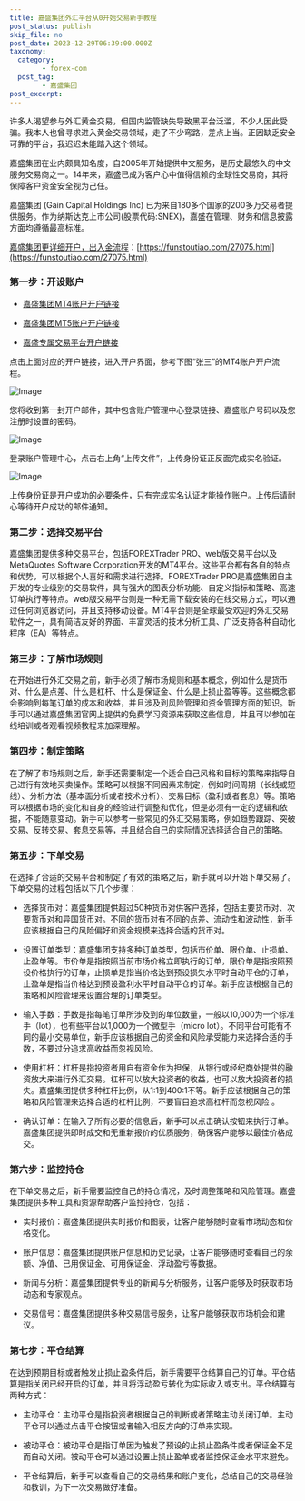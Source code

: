 ```yaml
---
title: 嘉盛集团外汇平台从0开始交易新手教程
post_status: publish
skip_file: no
post_date: 2023-12-29T06:39:00.000Z
taxonomy:
  category:
        - forex-com
  post_tag:
        - 嘉盛集团
post_excerpt: 
---
```

许多人渴望参与外汇黄金交易，但国内监管缺失导致黑平台泛滥，不少人因此受骗。我本人也曾寻求进入黄金交易领域，走了不少弯路，差点上当。正因缺乏安全可靠的平台，我迟迟未能踏入这个领域。

嘉盛集团在业内颇具知名度，自2005年开始提供中文服务，是历史最悠久的中文服务交易商之一。14年来，嘉盛已成为客户心中值得信赖的全球性交易商，其将保障客户资金安全视为己任。

嘉盛集团 (Gain Capital Holdings Inc) 已为来自180多个国家的200多万交易者提供服务。作为纳斯达克上市公司(股票代码:SNEX)，嘉盛在管理、财务和信息披露方面均遵循最高标准。

[嘉盛集团更详细开户，出入金流程](https://funstoutiao.com/27075.html)：[https://funstoutiao.com/27075.html](https://funstoutiao.com/27075.html)

### 第一步：开设账户

* [嘉盛集团MT4账户开户链接](https://s.ssgg.net/jsmt4)

* [嘉盛集团MT5账户开户链接](https://s.ssgg.net/jsmt5)

* [嘉盛专属交易平台开户链接](https://s.ssgg.net/js)

点击上面对应的开户链接，进入开户界面，参考下图“张三”的MT4账户开户流程。

![Image](https://prod-files-secure.s3.us-west-2.amazonaws.com/39ed1227-6d7d-4570-be36-9ccd4a2c4241/7a167aea-686b-400d-af59-4e18eb607a40/640.png?X-Amz-Algorithm=AWS4-HMAC-SHA256&X-Amz-Content-Sha256=UNSIGNED-PAYLOAD&X-Amz-Credential=ASIAZI2LB466ZXP7BTBN%2F20250911%2Fus-west-2%2Fs3%2Faws4_request&X-Amz-Date=20250911T101309Z&X-Amz-Expires=3600&X-Amz-Security-Token=IQoJb3JpZ2luX2VjEJr%2F%2F%2F%2F%2F%2F%2F%2F%2F%2FwEaCXVzLXdlc3QtMiJHMEUCIQDe%2B5MQCUmB8SRcRyBAEsjrzzFC9OrXQaQf5zDLK6gWhwIga%2Fl5%2FHXMtHm9JLXywGczi5C5ZJIiZEZWX%2F51QEIwRSsq%2FwMIExAAGgw2Mzc0MjMxODM4MDUiDFgnuEiO%2BNFMLx%2FHVyrcA8Cq0MQkxhBKl0t01KKKzbddpYYtaanZnJjd4jgooQHN9lCfdqXl8zBUYwA9C%2FRaw9qZbcJ0qTqlw1knzHlncW7I7BGv9dh%2BbjOiakC1oVREoLV9FK5bGctsJiM%2BlhTpVfZf1DcMVvgHsuLzCG5SwITU2Whg76UiGrhrsa%2BqGtwmF7v8EASATqWErZdMfhQZ50ezthA7u1FgJd6%2FP6%2BdJk0h0R7xIIAJruEiv3zzIestcOESZ%2FQUQEt%2FlKauthHlwI4%2FMJosfbN%2BFWxHsZmNI6kKmo0OXaLgSdSfWh5SyCTkwmNEg7oglD77VjoJB384X1zZInQ8%2BWP%2BF8CmzwhoG4WRZsHv6lTAmFulF87Xba%2FFzGEJLHmVcYtj9lHjZqVOunjXo7fuA0dBHHsmZCcuQDgAOo7VFjIcjm2sTNnYU1eNblIkiqRIL12AbEf7uKO%2Bb79QhP65LmkAhJQcA5uvdJD54mY%2FyWW86igKIpFkonSQB%2FynwFgVS4rEfhb7r%2FeF%2FxvSV1reQStSGkp7rBmAhegWwJ0pQUxbafypvFNWoBY6QuCdqOnr2NCCxi47ZagVeXgYPVNvGejTyxesEyoD0%2FEsiVWkAHba6WXwkPO8lzY7wTCyCujafuWnuGrgMKyzisYGOqUBxn1TIUNVQNSBN0Pp8OWnXUxJ%2BZ8NFk6DQ1cOIcliE61pCRBvsNTz3pfA4UGccbx%2FVE2GesszBfOkg05PQx%2Bd4WNfRi3Q1nszrQSMEFMwg3ULmrNuzkTSjmKxPFWa902kPS72udjp2b86RynUleTT9KLqykKLC9FWv7PVnUGRhlD1Y2HpTEhTFWtj%2FY1coG8MvhP4dF5t6k4E1UEO6uVXasMpwR9%2B&X-Amz-Signature=bc0ab32c19b0dcbd52222dd0e6e549fdb039c04c5e4eb0bf5cdfdaa296d0e86c&X-Amz-SignedHeaders=host&x-amz-checksum-mode=ENABLED&x-id=GetObject)

您将收到第一封开户邮件，其中包含账户管理中心登录链接、嘉盛账户号码以及您注册时设置的密码。

![Image](https://prod-files-secure.s3.us-west-2.amazonaws.com/39ed1227-6d7d-4570-be36-9ccd4a2c4241/eaa1c6b3-2877-4284-a0e1-530e222c27fb/image.png?X-Amz-Algorithm=AWS4-HMAC-SHA256&X-Amz-Content-Sha256=UNSIGNED-PAYLOAD&X-Amz-Credential=ASIAZI2LB466ZXP7BTBN%2F20250911%2Fus-west-2%2Fs3%2Faws4_request&X-Amz-Date=20250911T101309Z&X-Amz-Expires=3600&X-Amz-Security-Token=IQoJb3JpZ2luX2VjEJr%2F%2F%2F%2F%2F%2F%2F%2F%2F%2FwEaCXVzLXdlc3QtMiJHMEUCIQDe%2B5MQCUmB8SRcRyBAEsjrzzFC9OrXQaQf5zDLK6gWhwIga%2Fl5%2FHXMtHm9JLXywGczi5C5ZJIiZEZWX%2F51QEIwRSsq%2FwMIExAAGgw2Mzc0MjMxODM4MDUiDFgnuEiO%2BNFMLx%2FHVyrcA8Cq0MQkxhBKl0t01KKKzbddpYYtaanZnJjd4jgooQHN9lCfdqXl8zBUYwA9C%2FRaw9qZbcJ0qTqlw1knzHlncW7I7BGv9dh%2BbjOiakC1oVREoLV9FK5bGctsJiM%2BlhTpVfZf1DcMVvgHsuLzCG5SwITU2Whg76UiGrhrsa%2BqGtwmF7v8EASATqWErZdMfhQZ50ezthA7u1FgJd6%2FP6%2BdJk0h0R7xIIAJruEiv3zzIestcOESZ%2FQUQEt%2FlKauthHlwI4%2FMJosfbN%2BFWxHsZmNI6kKmo0OXaLgSdSfWh5SyCTkwmNEg7oglD77VjoJB384X1zZInQ8%2BWP%2BF8CmzwhoG4WRZsHv6lTAmFulF87Xba%2FFzGEJLHmVcYtj9lHjZqVOunjXo7fuA0dBHHsmZCcuQDgAOo7VFjIcjm2sTNnYU1eNblIkiqRIL12AbEf7uKO%2Bb79QhP65LmkAhJQcA5uvdJD54mY%2FyWW86igKIpFkonSQB%2FynwFgVS4rEfhb7r%2FeF%2FxvSV1reQStSGkp7rBmAhegWwJ0pQUxbafypvFNWoBY6QuCdqOnr2NCCxi47ZagVeXgYPVNvGejTyxesEyoD0%2FEsiVWkAHba6WXwkPO8lzY7wTCyCujafuWnuGrgMKyzisYGOqUBxn1TIUNVQNSBN0Pp8OWnXUxJ%2BZ8NFk6DQ1cOIcliE61pCRBvsNTz3pfA4UGccbx%2FVE2GesszBfOkg05PQx%2Bd4WNfRi3Q1nszrQSMEFMwg3ULmrNuzkTSjmKxPFWa902kPS72udjp2b86RynUleTT9KLqykKLC9FWv7PVnUGRhlD1Y2HpTEhTFWtj%2FY1coG8MvhP4dF5t6k4E1UEO6uVXasMpwR9%2B&X-Amz-Signature=521c67a253993bbe2a422d4ca34fa8d631b622576cbcc8a05fb6f5c36abd4d22&X-Amz-SignedHeaders=host&x-amz-checksum-mode=ENABLED&x-id=GetObject)

登录账户管理中心，点击右上角“上传文件”，上传身份证正反面完成实名验证。

![Image](https://prod-files-secure.s3.us-west-2.amazonaws.com/39ed1227-6d7d-4570-be36-9ccd4a2c4241/54090639-09fc-46b4-a135-e0289f707147/image.png?X-Amz-Algorithm=AWS4-HMAC-SHA256&X-Amz-Content-Sha256=UNSIGNED-PAYLOAD&X-Amz-Credential=ASIAZI2LB466ZXP7BTBN%2F20250911%2Fus-west-2%2Fs3%2Faws4_request&X-Amz-Date=20250911T101309Z&X-Amz-Expires=3600&X-Amz-Security-Token=IQoJb3JpZ2luX2VjEJr%2F%2F%2F%2F%2F%2F%2F%2F%2F%2FwEaCXVzLXdlc3QtMiJHMEUCIQDe%2B5MQCUmB8SRcRyBAEsjrzzFC9OrXQaQf5zDLK6gWhwIga%2Fl5%2FHXMtHm9JLXywGczi5C5ZJIiZEZWX%2F51QEIwRSsq%2FwMIExAAGgw2Mzc0MjMxODM4MDUiDFgnuEiO%2BNFMLx%2FHVyrcA8Cq0MQkxhBKl0t01KKKzbddpYYtaanZnJjd4jgooQHN9lCfdqXl8zBUYwA9C%2FRaw9qZbcJ0qTqlw1knzHlncW7I7BGv9dh%2BbjOiakC1oVREoLV9FK5bGctsJiM%2BlhTpVfZf1DcMVvgHsuLzCG5SwITU2Whg76UiGrhrsa%2BqGtwmF7v8EASATqWErZdMfhQZ50ezthA7u1FgJd6%2FP6%2BdJk0h0R7xIIAJruEiv3zzIestcOESZ%2FQUQEt%2FlKauthHlwI4%2FMJosfbN%2BFWxHsZmNI6kKmo0OXaLgSdSfWh5SyCTkwmNEg7oglD77VjoJB384X1zZInQ8%2BWP%2BF8CmzwhoG4WRZsHv6lTAmFulF87Xba%2FFzGEJLHmVcYtj9lHjZqVOunjXo7fuA0dBHHsmZCcuQDgAOo7VFjIcjm2sTNnYU1eNblIkiqRIL12AbEf7uKO%2Bb79QhP65LmkAhJQcA5uvdJD54mY%2FyWW86igKIpFkonSQB%2FynwFgVS4rEfhb7r%2FeF%2FxvSV1reQStSGkp7rBmAhegWwJ0pQUxbafypvFNWoBY6QuCdqOnr2NCCxi47ZagVeXgYPVNvGejTyxesEyoD0%2FEsiVWkAHba6WXwkPO8lzY7wTCyCujafuWnuGrgMKyzisYGOqUBxn1TIUNVQNSBN0Pp8OWnXUxJ%2BZ8NFk6DQ1cOIcliE61pCRBvsNTz3pfA4UGccbx%2FVE2GesszBfOkg05PQx%2Bd4WNfRi3Q1nszrQSMEFMwg3ULmrNuzkTSjmKxPFWa902kPS72udjp2b86RynUleTT9KLqykKLC9FWv7PVnUGRhlD1Y2HpTEhTFWtj%2FY1coG8MvhP4dF5t6k4E1UEO6uVXasMpwR9%2B&X-Amz-Signature=d42d93def3a465999272fa6d7c926e5fff0f0565959e426c9c895bf4703597c3&X-Amz-SignedHeaders=host&x-amz-checksum-mode=ENABLED&x-id=GetObject)

上传身份证是开户成功的必要条件，只有完成实名认证才能操作账户。上传后请耐心等待开户成功的邮件通知。

### 第二步：选择交易平台

嘉盛集团提供多种交易平台，包括FOREXTrader PRO、web版交易平台以及MetaQuotes Software Corporation开发的MT4平台。这些平台都有各自的特点和优势，可以根据个人喜好和需求进行选择。FOREXTrader PRO是嘉盛集团自主开发的专业级别的交易软件，具有强大的图表分析功能、自定义指标和策略、高速订单执行等特点。web版交易平台则是一种无需下载安装的在线交易方式，可以通过任何浏览器访问，并且支持移动设备。MT4平台则是全球最受欢迎的外汇交易软件之一，具有简洁友好的界面、丰富灵活的技术分析工具、广泛支持各种自动化程序（EA）等特点。

### 第三步：了解市场规则

在开始进行外汇交易之前，新手必须了解市场规则和基本概念，例如什么是货币对、什么是点差、什么是杠杆、什么是保证金、什么是止损止盈等等。这些概念都会影响到每笔订单的成本和收益，并且涉及到风险管理和资金管理方面的知识。新手可以通过嘉盛集团官网上提供的免费学习资源来获取这些信息，并且可以参加在线培训或者观看视频教程来加深理解。

### 第四步：制定策略

在了解了市场规则之后，新手还需要制定一个适合自己风格和目标的策略来指导自己进行有效地买卖操作。策略可以根据不同因素来制定，例如时间周期（长线或短线）、分析方法（基本面分析或者技术分析）、交易目标（盈利或者套息）等。策略可以根据市场的变化和自身的经验进行调整和优化，但是必须有一定的逻辑和依据，不能随意变动。新手可以参考一些常见的外汇交易策略，例如趋势跟踪、突破交易、反转交易、套息交易等，并且结合自己的实际情况选择适合自己的策略。

### 第五步：下单交易

在选择了合适的交易平台和制定了有效的策略之后，新手就可以开始下单交易了。下单交易的过程包括以下几个步骤：

* 选择货币对：嘉盛集团提供超过50种货币对供客户选择，包括主要货币对、次要货币对和异国货币对。不同的货币对有不同的点差、流动性和波动性，新手应该根据自己的风险偏好和资金规模来选择合适的货币对。

* 设置订单类型：嘉盛集团支持多种订单类型，包括市价单、限价单、止损单、止盈单等。市价单是指按照当前市场价格立即执行的订单，限价单是指按照预设价格执行的订单，止损单是指当价格达到预设损失水平时自动平仓的订单，止盈单是指当价格达到预设盈利水平时自动平仓的订单。新手应该根据自己的策略和风险管理来设置合理的订单类型。

* 输入手数：手数是指每笔订单所涉及到的单位数量，一般以10,000为一个标准手（lot），也有些平台以1,000为一个微型手（micro lot）。不同平台可能有不同的最小交易单位，新手应该根据自己的资金和风险承受能力来选择合适的手数，不要过分追求高收益而忽视风险。

* 使用杠杆：杠杆是指投资者用自有资金作为担保，从银行或经纪商处提供的融资放大来进行外汇交易。杠杆可以放大投资者的收益，也可以放大投资者的损失。嘉盛集团提供多种杠杆比例，从1:1到400:1不等。新手应该根据自己的策略和风险管理来选择合适的杠杆比例，不要盲目追求高杠杆而忽视风险 。

* 确认订单：在输入了所有必要的信息后，新手可以点击确认按钮来执行订单。嘉盛集团提供即时成交和无重新报价的优质服务，确保客户能够以最佳价格成交。

### 第六步：监控持仓

在下单交易之后，新手需要监控自己的持仓情况，及时调整策略和风险管理。嘉盛集团提供多种工具和资源帮助客户监控持仓，包括：

* 实时报价：嘉盛集团提供实时报价和图表，让客户能够随时查看市场动态和价格变化。

* 账户信息：嘉盛集团提供账户信息和历史记录，让客户能够随时查看自己的余额、净值、已用保证金、可用保证金、浮动盈亏等数据。

* 新闻与分析：嘉盛集团提供专业的新闻与分析服务，让客户能够及时获取市场动态和专家观点。

* 交易信号：嘉盛集团提供多种交易信号服务，让客户能够获取市场机会和建议。

### 第七步：平仓结算

在达到预期目标或者触发止损止盈条件后，新手需要平仓结算自己的订单。平仓结算是指关闭已经开启的订单，并且将浮动盈亏转化为实际收入或支出。平仓结算有两种方式：

* 主动平仓：主动平仓是指投资者根据自己的判断或者策略主动关闭订单。主动平仓可以通过点击平仓按钮或者输入相反方向的订单来实现。

* 被动平仓：被动平仓是指订单因为触发了预设的止损止盈条件或者保证金不足而自动关闭。被动平仓可以通过设置止损止盈单或者监控保证金水平来避免。

* 平仓结算后，新手可以查看自己的交易结果和账户变化，总结自己的交易经验和教训，为下一次交易做好准备。
